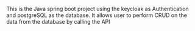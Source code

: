 This is the Java spring boot project using the keycloak as Authentication and postgreSQL as the database.
It allows user to perform CRUD on the data from the database by calling the API
